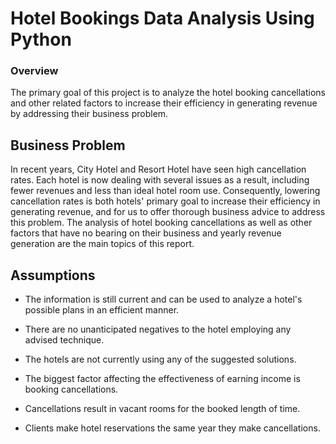 # Hotel Bookings Data Analysis Using Python

### Overview

The primary goal of this project is to analyze the hotel booking cancellations and other related factors to increase their efficiency in generating revenue by addressing their business problem. 

## Business Problem

In recent years, City Hotel and Resort Hotel have seen high cancellation rates. Each hotel is now dealing with several issues as a result, including fewer revenues and less than ideal hotel room use. Consequently, lowering cancellation rates is both hotels' primary goal to increase their efficiency in generating revenue, and for us to offer thorough business advice to address this problem. The analysis of hotel booking cancellations as well as other factors that have no bearing on their business and yearly revenue generation are the main topics of this report.

## Assumptions

+ The information is still current and can be used to analyze a hotel's possible plans in an efficient manner.

+ There are no unanticipated negatives to the hotel employing any advised technique.

+ The hotels are not currently using any of the suggested solutions.

+ The biggest factor affecting the effectiveness of earning income is booking cancellations.

+ Cancellations result in vacant rooms for the booked length of time.

+ Clients make hotel reservations the same year they make cancellations.



